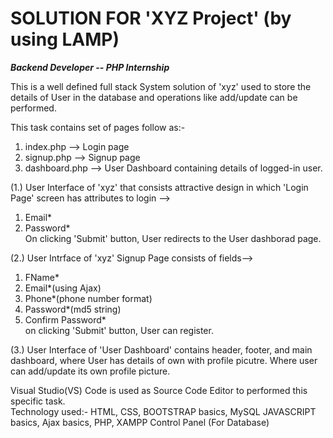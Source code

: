 SOLUTION FOR 'XYZ Project' (by using LAMP)
==========================================

***Backend Developer -- PHP Internship***

This is a well defined full stack System solution of 'xyz' used to store the details of User in the database and operations like add/update can be performed.

This task contains set of pages follow as:-  
1. index.php --> Login page  
2. signup.php --> Signup page  
3. dashboard.php --> User Dashboard containing details of logged-in user.

(1.) User Interface of 'xyz' that consists attractive design in which 'Login Page' screen has attributes to login -->  
1. Email*
2. Password*  
On clicking 'Submit' button, User redirects to the User dashborad page.

(2.) User Intrface of 'xyz' Signup Page consists of fields-->
1. FName*  
2. Email*(using Ajax)  
3. Phone*(phone number format)  
4. Password*(md5 string)
5. Confirm Password*  
on clicking 'Submit' button, User can register.

(3.) User Interface of 'User Dashboard' contains header, footer, and main dashboard, where User has details of own with profile picutre. Where user can add/update its own profile picture.


Visual Studio(VS) Code is used as Source Code Editor to performed this specific task.  
Technology used:- HTML, CSS, BOOTSTRAP basics, MySQL JAVASCRIPT basics, Ajax basics, PHP, XAMPP Control Panel (For Database)
